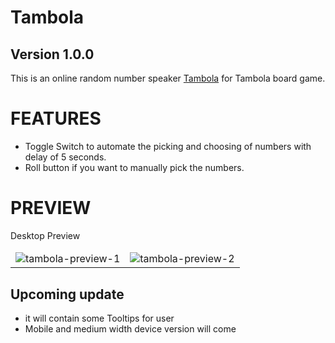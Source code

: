# Tambola

## Version 1.0.0
This is an online random number speaker <a href="https://shray0027.github.io/tambola/">Tambola</a> for Tambola board game.

# FEATURES
* Toggle Switch to automate the picking and choosing of numbers with delay of 5 seconds.
* Roll button if you want to manually  pick the numbers.


# PREVIEW
<table>
<thead>

<tr>Desktop Preview</tr>

</thead>
<tbody>
 <tr>
 <td><img src= "images/tambola-preview-1.png" alt="tambola-preview-1"></td>
 <td><img src= "images/tambola-preview-2.png" alt="tambola-preview-2"></td>
 </tr>
</tbody>
</table>


## Upcoming update
 * it will contain some Tooltips for user
 * Mobile and medium width device version will come
